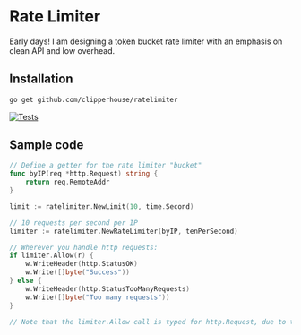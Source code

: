 # Rate Limiter

Early days! I am designing a token bucket rate limiter with an emphasis on clean API and low overhead.

## Installation

```bash
go get github.com/clipperhouse/ratelimiter
```

[![Tests](https://github.com/clipperhouse/ratelimiter/actions/workflows/test.yml/badge.svg)](https://github.com/clipperhouse/ratelimiter/actions/workflows/test.yml)

## Sample code

```go
// Define a getter for the rate limiter "bucket"
func byIP(req *http.Request) string {
    return req.RemoteAddr
}

limit := ratelimiter.NewLimit(10, time.Second)

// 10 requests per second per IP
limiter := ratelimiter.NewRateLimiter(byIP, tenPerSecond)

// Wherever you handle http requests:
if limiter.Allow(r) {
    w.WriteHeader(http.StatusOK)
    w.Write([]byte("Success"))
} else {
    w.WriteHeader(http.StatusTooManyRequests)
    w.Write([]byte("Too many requests"))
}

// Note that the limiter.Allow call is typed for http.Request, due to the signature of byIP
```
